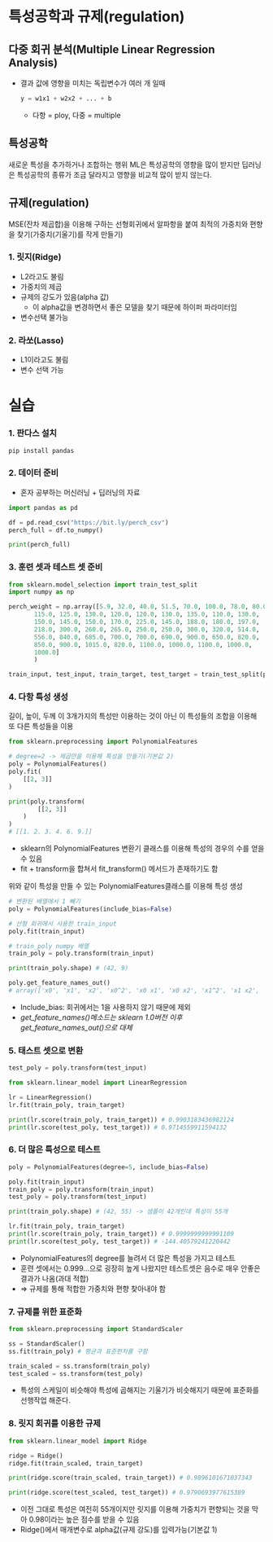 # 특성공학과 규제(regulation)

## 다중 회귀 ****분석(Multiple Linear Regression Analysis)****

- 결과 값에 영향을 미치는 독립변수가 여러 개 일때
    
    ```python
    y = w1x1 + w2x2 + ... + b
    ```
    
    - 다항 = ploy, 다중 = multiple

## 특성공학
새로운 특성을 추가하거나 조합하는 행위
ML은 특성공학의 영향을 많이 받지만 딥러닝은 특성공학의 종류가 조금 달라지고 영향을 비교적 많이 받지 않는다. 


## 규제(regulation)

MSE(잔차 제곱합)을 이용해 구하는 선형회귀에서 알파항을 붙여 최적의 가중치와 편향을 찾기(가중치(기울기)를 작게 만들기)

### 1. 릿지(Ridge)

- L2라고도 불림
- 가중치의 제곱
- 규제의 강도가 있음(alpha 값)
    - 이 alpha값을 변경하면서 좋은 모델을 찾기 때문에 하이퍼 파라미터임
- 변수선택 불가능

### 2. 라쏘(Lasso)

- L1이라고도 불림
- 변수 선택 가능

# 실습

### 1. 판다스 설치

```python
pip install pandas
```

### 2. 데이터 준비

- 혼자 공부하는 머신러닝 + 딥러닝의 자료

```python
import pandas as pd

df = pd.read_csv("https://bit.ly/perch_csv")
perch_full = df.to_numpy()

print(perch_full)
```

### 3.  훈련 셋과 테스트 셋 준비

```python
from sklearn.model_selection import train_test_split
import numpy as np

perch_weight = np.array([5.9, 32.0, 40.0, 51.5, 70.0, 100.0, 78.0, 80.0, 85.0, 85.0, 110.0,
       115.0, 125.0, 130.0, 120.0, 120.0, 130.0, 135.0, 110.0, 130.0,
       150.0, 145.0, 150.0, 170.0, 225.0, 145.0, 188.0, 180.0, 197.0,
       218.0, 300.0, 260.0, 265.0, 250.0, 250.0, 300.0, 320.0, 514.0,
       556.0, 840.0, 685.0, 700.0, 700.0, 690.0, 900.0, 650.0, 820.0,
       850.0, 900.0, 1015.0, 820.0, 1100.0, 1000.0, 1100.0, 1000.0,
       1000.0]
       )

train_input, test_input, train_target, test_target = train_test_split(perch_full, perch_weight, random_state=42)
```

### 4. 다항 특성 생성

길이, 높이, 두께 이 3개가지의 특성만 이용하는 것이 아닌 이 특성들의 조합을 이용해 또 다른 특성들을 이용

```python
from sklearn.preprocessing import PolynomialFeatures

# degree=2 -> 제곱만을 이용해 특성을 만들기(기본값 2)
poly = PolynomialFeatures()
poly.fit(
    [[2, 3]]
)

print(poly.transform(
        [[2, 3]]
    )
) 
# [[1. 2. 3. 4. 6. 9.]]
```

- sklearn의 PolynomialFeatures 변환기 클래스를 이용해 특성의 경우의 수를 얻을 수 있음
- fit + transform을 합쳐서 fit_transform() 메서드가 존재하기도 함

위와 같이 특성을 만들 수 있는 PolynomialFeatures클래스를 이용해 특성 생성

```python
# 변환된 배열에서 1 빼기
poly = PolynomialFeatures(include_bias=False)

# 선형 회귀에서 사용한 train_input
poly.fit(train_input)

# train_poly numpy 배열
train_poly = poly.transform(train_input)

print(train_poly.shape) # (42, 9)

poly.get_feature_names_out()
# array(['x0', 'x1', 'x2', 'x0^2', 'x0 x1', 'x0 x2', 'x1^2', 'x1 x2', 'x2^2'], dtype=object)
```

- Include_bias: 회귀에서는 1을 사용하지 않기 때문에 제외
- *get_feature_names()메소드는 sklearn 1.0버전 이후 get_feature_names_out()으로 대체*

### 5. 태스트 셋으로 변환

```python
test_poly = poly.transform(test_input)

from sklearn.linear_model import LinearRegression

lr = LinearRegression()
lr.fit(train_poly, train_target)

print(lr.score(train_poly, train_target)) # 0.9903183436982124
print(lr.score(test_poly, test_target)) # 0.9714559911594132
```

### 6. 더 많은 특성으로 테스트

```python
poly = PolynomialFeatures(degree=5, include_bias=False)

poly.fit(train_input)
train_poly = poly.transform(train_input)
test_poly = poly.transform(test_input)

print(train_poly.shape) # (42, 55) -> 샘플이 42개인데 특성이 55개

lr.fit(train_poly, train_target)
print(lr.score(train_poly, train_target)) # 0.9999999999991109
print(lr.score(test_poly, test_target)) # -144.40579241220442
```

- PolynomialFeatures의 degree를 늘려서 더 많은 특성을 가지고 테스트
- 훈련 셋에서는 0.999…으로 굉장히 높게 나왔지만 테스트셋은 음수로 매우 안좋은 결과가 나옴(과대 적합)
- ⇒ 규제를 통해 적합한 가중치와 편향 찾아내야 함

### 7. 규제를 위한 표준화

```python
from sklearn.preprocessing import StandardScaler

ss = StandardScaler()
ss.fit(train_poly) # 평균과 표준편차를 구함

train_scaled = ss.transform(train_poly)
test_scaled = ss.transform(test_poly)
```

- 특성의 스케일이 비슷해야 특성에 곱해지는 기울기가 비슷해지기 때문에 표준화를 선행작업 해준다.

### 8. 릿지 회귀를 이용한 규제

```python
from sklearn.linear_model import Ridge

ridge = Ridge()
ridge.fit(train_scaled, train_target)

print(ridge.score(train_scaled, train_target)) # 0.9896101671037343

print(ridge.score(test_scaled, test_target)) # 0.9790693977615389
```

- 이전 그대로 특성은 여전히 55개이지만 릿지를 이용해 가중치가 편향되는 것을 막아 0.98이라는 높은 점수를 받을 수 있음
- Ridge()에서 매개변수로 alpha값(규제 강도)를 입력가능(기본값 1)
